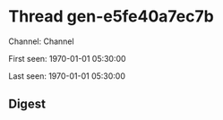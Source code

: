 # Thread gen-e5fe40a7ec7b
Channel: Channel

First seen: 1970-01-01 05:30:00

Last seen: 1970-01-01 05:30:00

## Digest


